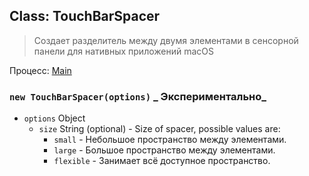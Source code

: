 ## Class: TouchBarSpacer

> Создает разделитель между двумя элементами в сенсорной панели для нативных приложений macOS

Процесс: [Main](../tutorial/application-architecture.md#main-and-renderer-processes)

### `new TouchBarSpacer(options)` _ Экспериментально_

* `options` Object
  * `size` String (optional) - Size of spacer, possible values are:
    * `small` - Небольшое пространство между элементами.
    * `large` - Большое пространство между элементами.
    * `flexible` - Занимает всё доступное пространство.
